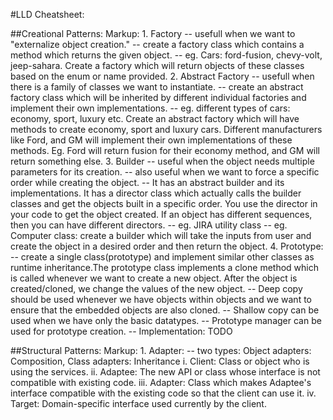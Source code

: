 #LLD Cheatsheet:

##Creational Patterns:
    Markup: 1. Factory
                -- usefull when we want to "externalize object creation."
                -- create a factory class which contains a method which returns the given object.
                -- eg. Cars: ford-fusion, chevy-volt, jeep-sahara. Create a factory which will return objects of these classes based on the enum or name provided.
            2. Abstract Factory
                -- usefull when there is a family of classes we want to instantiate.
                -- create an abstract factory class which will be inherited by different individual factories and implement their own implementations.
                -- eg. different types of cars: economy, sport, luxury etc. Create an abstract factory which will have methods to create economy, sport and luxury cars. Different manufacturers like Ford, and GM will implement their own implementations of these methods. Eg. Ford will return fusion for their economy method, and GM will return something else. 
            3. Builder
                -- useful when the object needs multiple parameters for its creation.
                -- also useful when we want to force a specific order while creating the object.
                -- It has an abstract builder and its implementations. It has a director class which actually calls the builder classes and get the objects built in a specific order. You use the director in your code to get the object created. If an object has different sequences, then you can have different directors.
                -- eg. JIRA utility class
                -- eg. Computer class: create a builder which will take the inputs from user and create the object in a desired order and then return the object.
            4. Prototype:
                -- create a single class(prototype) and implement similar other classes as runtime inheritance.The prototype class implements a clone method which is called whenever we want to create a new object. After the object is created/cloned, we change the values of the new object.
                -- Deep copy should be used whenever we have objects within objects and we want to ensure that the embedded objects are also cloned.
                -- Shallow copy can be used when we have only the basic datatypes.
                -- Prototype manager can be used for prototype creation.
                -- Implementation: TODO

##Structural Patterns:
    Markup: 1. Adapter:
                -- two types: Object adapters: Composition, Class adapters: Inheritance
                i. Client: Class or object who is using the services.
                ii. Adaptee: The new API or class whose interface is not compatible with existing code.
                iii. Adapter: Class which makes Adaptee's interface compatible with the existing code so that the client can use it.
                iv. Target: Domain-specific interface used currently by the client.
